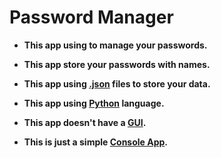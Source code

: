 # Password Manager
- **This app using to manage your passwords.**

- **This app store your passwords with names.**

- **This app using [.json](https://www.json.org/json-en.html "JSON") files to store your data.**

- **This app using [Python](https://www.python.org/ "Python") language.**

- **This app doesn't have a [GUI](https://en.wikipedia.org/wiki/Graphical_user_interface "Graphical User Interface").**

- **This is just a simple [**Console App**](https://en.wikipedia.org/wiki/Console_application "Console App").**

